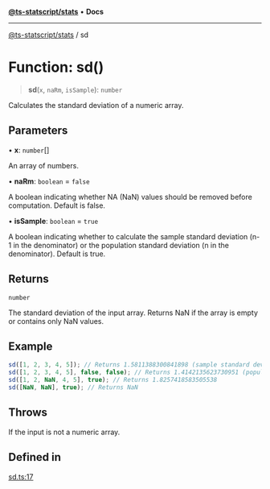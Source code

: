 [**@ts-statscript/stats**](../README.md) • **Docs**

***

[@ts-statscript/stats](../globals.md) / sd

# Function: sd()

> **sd**(`x`, `naRm`, `isSample`): `number`

Calculates the standard deviation of a numeric array.

## Parameters

• **x**: `number`[]

An array of numbers.

• **naRm**: `boolean` = `false`

A boolean indicating whether NA (NaN) values should be removed before computation. Default is false.

• **isSample**: `boolean` = `true`

A boolean indicating whether to calculate the sample standard deviation (n-1 in the denominator) or the population standard deviation (n in the denominator). Default is true.

## Returns

`number`

The standard deviation of the input array. Returns NaN if the array is empty or contains only NaN values.

## Example

```ts
sd([1, 2, 3, 4, 5]); // Returns 1.5811388300841898 (sample standard deviation)
sd([1, 2, 3, 4, 5], false, false); // Returns 1.4142135623730951 (population standard deviation)
sd([1, 2, NaN, 4, 5], true); // Returns 1.8257418583505538
sd([NaN, NaN], true); // Returns NaN
```

## Throws

If the input is not a numeric array.

## Defined in

[sd.ts:17](https://github.com/ts-statscript/stats/blob/228c1c4008100cbd23aeeceec98691e0698577b0/src/sd.ts#L17)
